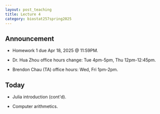 ```yaml
---
layout: post_teaching
title: Lecture 4
category: biostat257spring2025
---
```


## Announcement

* Homework 1 due Apr 18, 2025 @ 11:59PM.

* Dr. Hua Zhou office hours change: Tue 4pm-5pm, Thu 12pm-12:45pm.

* Brendon Chau (TA) office hours: Wed, Fri 1pm-2pm. 

## Today

* Julia introduction (cont'd).

* Computer arithmetics.
